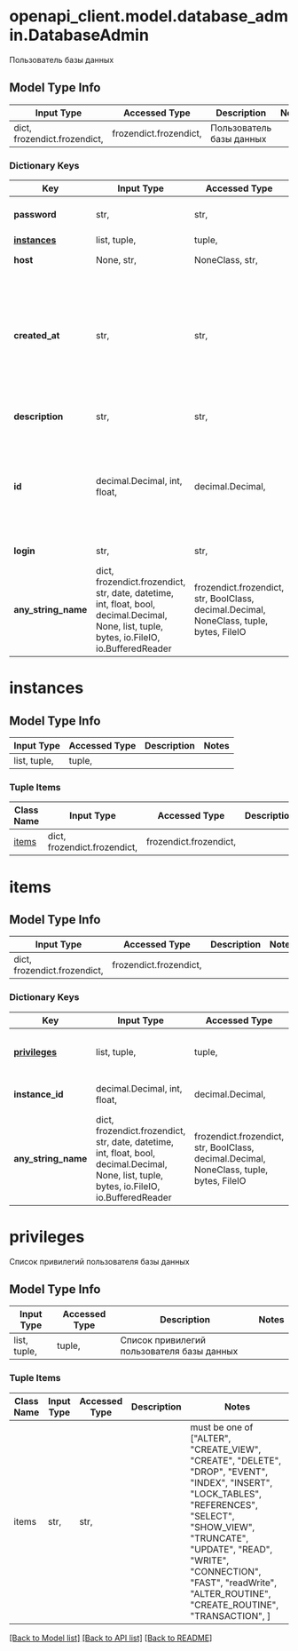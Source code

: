 # openapi_client.model.database_admin.DatabaseAdmin

Пользователь базы данных

## Model Type Info
Input Type | Accessed Type | Description | Notes
------------ | ------------- | ------------- | -------------
dict, frozendict.frozendict,  | frozendict.frozendict,  | Пользователь базы данных | 

### Dictionary Keys
Key | Input Type | Accessed Type | Description | Notes
------------ | ------------- | ------------- | ------------- | -------------
**password** | str,  | str,  | Пароль пользователя базы данных | 
**[instances](#instances)** | list, tuple,  | tuple,  |  | 
**host** | None, str,  | NoneClass, str,  | Хост пользователя | 
**created_at** | str,  | str,  | Значение времени, указанное в комбинированном формате даты и времени ISO8601, которое представляет, когда была создана база данных. | 
**description** | str,  | str,  | Описанеие пользователя базы данных | 
**id** | decimal.Decimal, int, float,  | decimal.Decimal,  | Уникальный идентификатор для каждого экземпляра пользователя базы данных. Автоматически генерируется при создании. | 
**login** | str,  | str,  | Имя пользователя базы данных | 
**any_string_name** | dict, frozendict.frozendict, str, date, datetime, int, float, bool, decimal.Decimal, None, list, tuple, bytes, io.FileIO, io.BufferedReader | frozendict.frozendict, str, BoolClass, decimal.Decimal, NoneClass, tuple, bytes, FileIO | any string name can be used but the value must be the correct type | [optional]

# instances

## Model Type Info
Input Type | Accessed Type | Description | Notes
------------ | ------------- | ------------- | -------------
list, tuple,  | tuple,  |  | 

### Tuple Items
Class Name | Input Type | Accessed Type | Description | Notes
------------- | ------------- | ------------- | ------------- | -------------
[items](#items) | dict, frozendict.frozendict,  | frozendict.frozendict,  |  | 

# items

## Model Type Info
Input Type | Accessed Type | Description | Notes
------------ | ------------- | ------------- | -------------
dict, frozendict.frozendict,  | frozendict.frozendict,  |  | 

### Dictionary Keys
Key | Input Type | Accessed Type | Description | Notes
------------ | ------------- | ------------- | ------------- | -------------
**[privileges](#privileges)** | list, tuple,  | tuple,  | Список привилегий пользователя базы данных | 
**instance_id** | decimal.Decimal, int, float,  | decimal.Decimal,  | Уникальный идентификатор базы данных | 
**any_string_name** | dict, frozendict.frozendict, str, date, datetime, int, float, bool, decimal.Decimal, None, list, tuple, bytes, io.FileIO, io.BufferedReader | frozendict.frozendict, str, BoolClass, decimal.Decimal, NoneClass, tuple, bytes, FileIO | any string name can be used but the value must be the correct type | [optional]

# privileges

Список привилегий пользователя базы данных

## Model Type Info
Input Type | Accessed Type | Description | Notes
------------ | ------------- | ------------- | -------------
list, tuple,  | tuple,  | Список привилегий пользователя базы данных | 

### Tuple Items
Class Name | Input Type | Accessed Type | Description | Notes
------------- | ------------- | ------------- | ------------- | -------------
items | str,  | str,  |  | must be one of ["ALTER", "CREATE_VIEW", "CREATE", "DELETE", "DROP", "EVENT", "INDEX", "INSERT", "LOCK_TABLES", "REFERENCES", "SELECT", "SHOW_VIEW", "TRUNCATE", "UPDATE", "READ", "WRITE", "CONNECTION", "FAST", "readWrite", "ALTER_ROUTINE", "CREATE_ROUTINE", "TRANSACTION", ] 

[[Back to Model list]](../../README.md#documentation-for-models) [[Back to API list]](../../README.md#documentation-for-api-endpoints) [[Back to README]](../../README.md)

